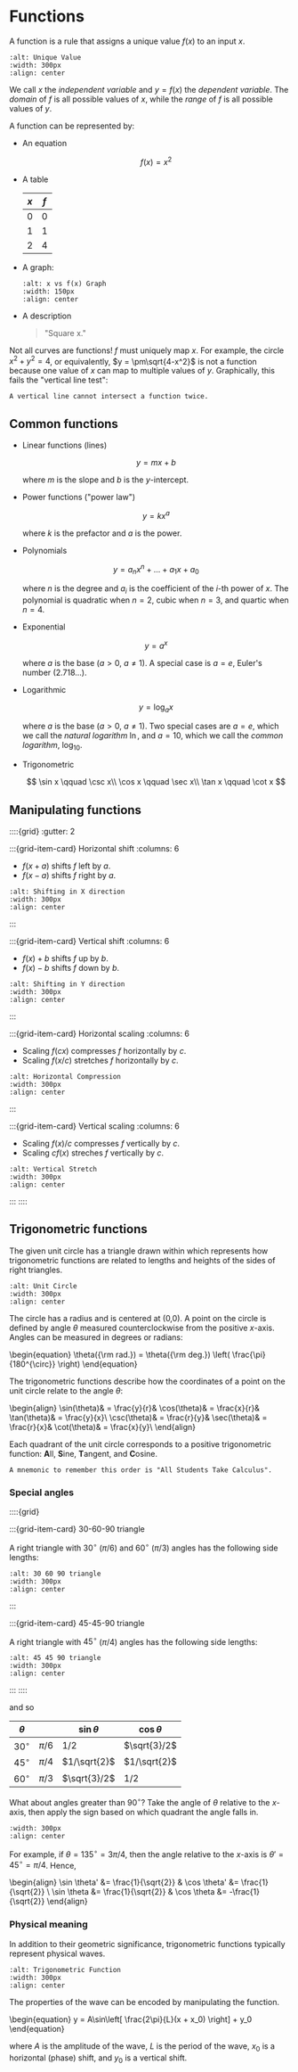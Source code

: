 # Functions

A function is a rule that assigns a unique value $f(x)$ to an input $x$.

```{image} ./_images/x_to_f(x).jpg
:alt: Unique Value
:width: 300px
:align: center
```

We call *x* the *independent variable* and $y = f(x)$ the *dependent variable*.
The *domain* of *f* is all possible values of *x*, while the *range* of *f* is
all possible values of *y*.

A function can be represented by:

- An equation

  $$f(x) = x^2$$

- A table

  | $x$ | $f$ |
  |-----|-----|
  | 0   |  0  |
  | 1   |  1  |
  | 2   |  4  |

- A graph:

  ```{image} ./_images/quadratic_graph.jpg
  :alt: x vs f(x) Graph
  :width: 150px
  :align: center
  ```

- A description

  > "Square x."

Not all curves are functions! *f* must uniquely map *x*. For example, the
circle $x^2 + y^2 = 4$, or equivalently, $y = \pm\sqrt{4-x^2}$ is not a function
because one value of *x* can map to multiple values of *y*. Graphically,
this fails the "vertical line test":

```{topic} Vertical line test
A vertical line cannot intersect a function twice.
```

## Common functions

- Linear functions (lines)

  $$y = mx + b$$

  where *m* is the slope and *b* is the *y*-intercept.

- Power functions ("power law")

  $$y = kx^a$$

  where *k* is the prefactor and *a* is the power.

- Polynomials

  $$y = a_n x^n + \ldots + a_1x + a_0$$

  where *n* is the degree and $a_i$ is the coefficient of the *i*-th power of
  *x*. The polynomial is quadratic when $n=2$, cubic when $n=3$, and quartic
  when $n=4$.

- Exponential

  $$y = a^x$$

  where *a* is the base ($a > 0$, $a \ne 1$). A special case is $a = e$,
  Euler's number (2.718...).

- Logarithmic

  $$y = \log_a x$$

  where *a* is the base ($a > 0$, $a \neq 1$). Two special cases are $a = e$,
  which we call the *natural logarithm* $\ln$, and $a = 10$, which we call the
  *common logarithm*, $\log_{10}$.

- Trigonometric

  $$
  \sin x \qquad \csc x\\
  \cos x \qquad \sec x\\
  \tan x \qquad \cot x
  $$

## Manipulating functions

::::{grid}
:gutter: 2

:::{grid-item-card} Horizontal shift
:columns: 6

- $f(x+a)$ shifts *f* left by *a*.
- $f(x-a)$ shifts *f* right by *a*.

```{image} ./_images/Shifting_X_direction.jpg
:alt: Shifting in X direction
:width: 300px
:align: center
```

:::

:::{grid-item-card} Vertical shift
:columns: 6

- $f(x)+b$ shifts *f* up by *b*.
- $f(x)-b$ shifts *f* down by *b*.

```{image} ./_images/Shifting_Y_direction.jpg
:alt: Shifting in Y direction
:width: 300px
:align: center
```

:::

:::{grid-item-card} Horizontal scaling
:columns: 6

- Scaling $f(cx)$ compresses *f* horizontally by *c*.
- Scaling $f(x/c)$ stretches *f* horizontally by *c*.

```{image} ./_images/Horizontal_Compression.jpg
:alt: Horizontal Compression
:width: 300px
:align: center
```

:::

:::{grid-item-card} Vertical scaling
:columns: 6

- Scaling $f(x)/c$ compresses *f* vertically by *c*.
- Scaling $cf(x)$ streches *f* vertically by *c*.

```{image} ./_images/Vertical_Stretch.jpg
:alt: Vertical Stretch
:width: 300px
:align: center
```

:::
::::

## Trigonometric functions

The given unit circle has a triangle drawn within which represents how
trigonometric functions are related to lengths and heights of the sides of right
triangles.

```{image} ./_images/MAtappunitcircle66.png
:alt: Unit Circle
:width: 300px
:align: center
```

The circle has a radius and is centered at (0,0). A point on the circle is
defined by angle $\theta$ measured counterclockwise from the positive *x*-axis.
Angles can be measured in degrees or radians:

\begin{equation}
\theta({\rm rad.}) = \theta({\rm deg.}) \left( \frac{\pi}{180^{\circ}} \right)
\end{equation}

The trigonometric functions describe how the coordinates of a point on the unit
circle relate to the angle $\theta$:

\begin{align}
\sin(\theta)& = \frac{y}{r}&
\cos(\theta)& = \frac{x}{r}&
\tan(\theta)& = \frac{y}{x}\\
\csc(\theta)& = \frac{r}{y}&
\sec(\theta)& = \frac{r}{x}&
\cot(\theta)& = \frac{x}{y}\\
\end{align}

Each quadrant of the unit circle corresponds to a positive trigonometric
function: **A**ll, **S**ine, **T**angent, and **C**osine.

```{tip}
A mnemonic to remember this order is "All Students Take Calculus".
```

### Special angles

::::{grid}

:::{grid-item-card} 30-60-90 triangle

A right triangle with $30^\circ$ ($\pi/6$) and $60^\circ$ ($\pi/3$) angles
has the following side lengths:

```{image} ./_images/306090triangle.png
:alt: 30 60 90 triangle
:width: 300px
:align: center
```

:::

:::{grid-item-card} 45-45-90 triangle

A right triangle with $45^\circ$ ($\pi/4$) angles has the following side lengths:

```{image} ./_images/454590triangle.png
:alt: 45 45 90 triangle
:width: 300px
:align: center
```

:::
::::

and so

| $\theta$  |         | $\sin \theta$  | $\cos \theta$ |
|------------|---------|----------------|---------------|
| $30^\circ$ | $\pi/6$ | $1/2$          | $\sqrt{3}/2$  |
| $45^\circ$ | $\pi/4$ | $1/\sqrt{2}$   | $1/\sqrt{2}$  |
| $60^\circ$ | $\pi/3$ | $\sqrt{3}/2$   | $1/2$         |

What about angles greater than $90^\circ$? Take the angle of $\theta$ relative
to the *x*-axis, then apply the sign based on which quadrant the angle falls in.

```{image} ./_images/supplementary_angles.png
:width: 300px
:align: center
```

For example, if $\theta = 135^\circ = 3\pi/4$, then the angle relative to the
*x*-axis is $\theta' = 45^\circ = \pi/4$. Hence,

\begin{align}
\sin \theta' &= \frac{1}{\sqrt{2}} & \cos \theta' &= \frac{1}{\sqrt{2}} \\
\sin \theta &= \frac{1}{\sqrt{2}} & \cos \theta &= -\frac{1}{\sqrt{2}}
\end{align}

### Physical meaning

In addition to their geometric significance, trigonometric functions typically
represent physical waves.

```{image} ./_images/Triggraph.png
:alt: Trigonometric Function
:width: 300px
:align: center
```

The properties of the wave can be encoded by manipulating the function.

\begin{equation}
y = A\sin\left[ \frac{2\pi}{L}(x + x_0) \right] + y_0
\end{equation}

where *A* is the amplitude of the wave, *L* is the period of the wave, $x_0$ is
a horizontal (phase) shift, and $y_0$ is a vertical shift.
